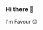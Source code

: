 ### Hi there 👋
I'm Favour 😊
<!--
**Lloyd-the-dev/Lloyd-the-dev** is a ✨ _special_ ✨ repository because its `README.md` (this file) appears on your GitHub profile.

Here are some ideas to get you started:

- 🔭 I’m currently working on a daily logging with php and javascript 
- 🌱 I’m currently learning Php, Mysql and React
- 👯 I’m looking to collaborate on anything web development
- 🤔 I’m looking for help with ...
- 💬 Ask me about anything Javascript
- 📫 How to reach me: @ojoore35@gmail.com
- 😄 Pronouns: ...
- ⚡ Fun fact: 
-->

